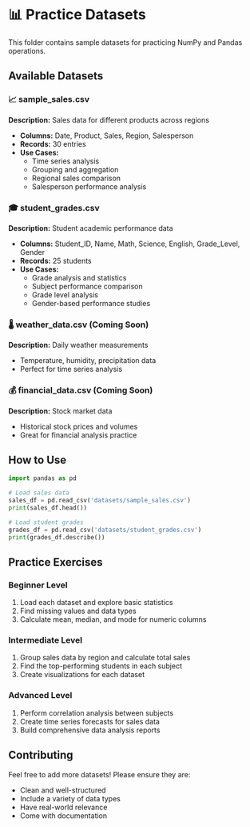 # 📊 Practice Datasets

This folder contains sample datasets for practicing NumPy and Pandas operations.

## Available Datasets

### 📈 sample_sales.csv
**Description:** Sales data for different products across regions
- **Columns:** Date, Product, Sales, Region, Salesperson
- **Records:** 30 entries
- **Use Cases:** 
  - Time series analysis
  - Grouping and aggregation
  - Regional sales comparison
  - Salesperson performance analysis

### 🎓 student_grades.csv
**Description:** Student academic performance data
- **Columns:** Student_ID, Name, Math, Science, English, Grade_Level, Gender
- **Records:** 25 students
- **Use Cases:**
  - Grade analysis and statistics
  - Subject performance comparison
  - Grade level analysis
  - Gender-based performance studies

### 🌡️ weather_data.csv (Coming Soon)
**Description:** Daily weather measurements
- Temperature, humidity, precipitation data
- Perfect for time series analysis

### 💰 financial_data.csv (Coming Soon)
**Description:** Stock market data
- Historical stock prices and volumes
- Great for financial analysis practice

## How to Use

```python
import pandas as pd

# Load sales data
sales_df = pd.read_csv('datasets/sample_sales.csv')
print(sales_df.head())

# Load student grades
grades_df = pd.read_csv('datasets/student_grades.csv')
print(grades_df.describe())
```

## Practice Exercises

### Beginner Level
1. Load each dataset and explore basic statistics
2. Find missing values and data types
3. Calculate mean, median, and mode for numeric columns

### Intermediate Level
1. Group sales data by region and calculate total sales
2. Find the top-performing students in each subject
3. Create visualizations for each dataset

### Advanced Level
1. Perform correlation analysis between subjects
2. Create time series forecasts for sales data
3. Build comprehensive data analysis reports

## Contributing

Feel free to add more datasets! Please ensure they are:
- Clean and well-structured
- Include a variety of data types
- Have real-world relevance
- Come with documentation